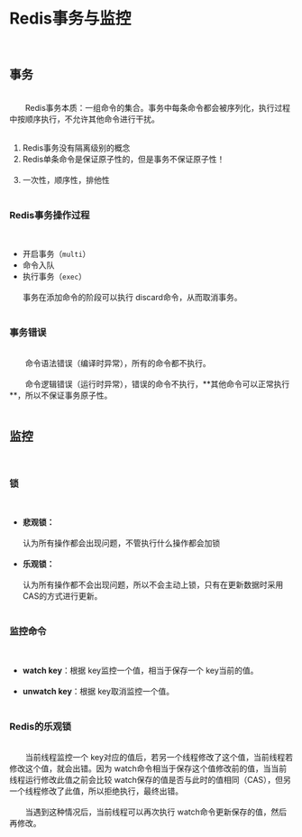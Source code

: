 # Redis事务与监控&emsp;  
&emsp;  
## 事务&emsp;  
&emsp;  
​&emsp;&emsp;Redis事务本质：一组命令的集合。事务中每条命令都会被序列化，执行过程中按顺序执行，不允许其他命令进行干扰。&emsp;  
&emsp;  
1. Redis事务没有隔离级别的概念&emsp;  
2. Redis单条命令是保证原子性的，但是事务不保证原子性！&emsp;  
&emsp;  
3. 一次性，顺序性，排他性&emsp;  
&emsp;  
### Redis事务操作过程&emsp;  
&emsp;  
- 开启事务（`multi`）&emsp;  
- 命令入队&emsp;  
- 执行事务（`exec`）&emsp;  
&emsp;  
​    事务在添加命令的阶段可以执行 discard命令，从而取消事务。&emsp;  
&emsp;  
### 事务错误&emsp;  
&emsp;  
​&emsp;&emsp;命令语法错误（编译时异常），所有的命令都不执行。&emsp;  
&emsp;  
​&emsp;&emsp;命令逻辑错误（运行时异常），错误的命令不执行，**其他命令可以正常执行 **，所以不保证事务原子性。&emsp;  
&emsp;  
## 监控&emsp;  
&emsp;  
### 锁&emsp;  
&emsp;  
- **悲观锁：**&emsp;  
&emsp;  
  认为所有操作都会出现问题，不管执行什么操作都会加锁&emsp;  
&emsp;  
- **乐观锁：**&emsp;  
&emsp;  
  认为所有操作都不会出现问题，所以不会主动上锁，只有在更新数据时采用 CAS的方式进行更新。&emsp;  
&emsp;  
### 监控命令&emsp;  
&emsp;  
- **watch key**：根据 key监控一个值，相当于保存一个 key当前的值。&emsp;  
&emsp;  
- **unwatch key**：根据 key取消监控一个值。&emsp;  
&emsp;  
### Redis的乐观锁&emsp;  
&emsp;  
​&emsp;&emsp;当前线程监控一个 key对应的值后，若另一个线程修改了这个值，当前线程若修改这个值，就会出错。因为 watch命令相当于保存这个值修改前的值，当当前线程运行修改此值之前会比较 watch保存的值是否与此时的值相同（CAS），但另一个线程修改了此值，所以拒绝执行，最终出错。&emsp;  
&emsp;  
​&emsp;&emsp;当遇到这种情况后，当前线程可以再次执行 watch命令更新保存的值，然后再修改。&emsp;  
&emsp;  
&emsp;  
&emsp;  
&emsp;  
